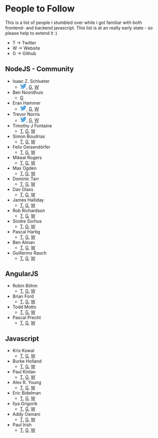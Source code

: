 # People to Follow
This is a list of people i stumbled over while i got familiar with both frontend- and backend javascript.
This list is at an really early state - so please help to extend it :)

* T -> Twitter
* W -> Website
* G -> Github

## NodeJS - Community
* Isaac Z. Schlueter
    * <a href="https://twitter.com/izs"><img width="20px" src="Twitter_logo_blue.png"></a>, [G](https://github.com/isaacs), [W](http://blog.izs.me/)
* Ben Noordhuis
    * [G](https://github.com/bnoordhuis)
* Eran Hammer
    * <a href="https://twitter.com/eranhammer"><img width="20px" src="Twitter_logo_blue.png"></a>, [G](https://github.com/hueniverse), [W](http://hueniverse.com/)
* Trevor Norris
    * <a href="https://twitter.com/trevnorris"><img width="20px" src="Twitter_logo_blue.png"></a>, [G](https://github.com/trevnorris), [W](http://blog.trevnorris.com/)
* Timothy J Fontaine
    * [T](https://twitter.com/tjfontaine), [G](https://github.com/tjfontaine), [W](http://atxconsulting.com/)
* Simon Boudrias
    * [T](https://twitter.com/Vaxilart), [G](https://github.com/SBoudrias), [W](http://simonboudrias.com/)
* Felix Geisendörfer
    * [T](https://twitter.com/felixge), [G](https://github.com/felixge), [W](http://felixge.de/)
* Mikeal Rogers
    * [T](https://twitter.com/mikeal), [G](https://github.com/mikeal), [W](http://www.futurealoof.com/)
* Max Ogden
    * [T](https://twitter.com/maxogden), [G](https://github.com/maxogden), [W](http://maxogden.com/)
* Dominic Tarr
    * [T](https://twitter.com/dominictarr), [G](https://github.com/dominictarr), [W](http://dominictarr.com/)
* Dav Glass
    * [T](https://twitter.com/davglass), [G](https://github.com/davglass), [W](http://davglass.com/)
* James Halliday
    * [T](https://twitter.com/substack), [G](https://github.com/substack), [W](http://substack.net/)
* Rob Richardson
    * [T](https://twitter.com/rob_rich), [G](https://github.com/robrich), [W](http://robrich.org/)
* Sindre Sorhus
    * [T](https://twitter.com/sindresorhus), [G](https://github.com/sindresorhus), [W](http://sindresorhus.com/)
* Pascal Hartig
    * [T](https://twitter.com/passy), [G](https://github.com/passy), [W](http://passy.me/)
* Ben Alman
    * [T](https://twitter.com/cowboy), [G](https://github.com/cowboy), [W](http://benalman.com)
* Guillermo Rauch
    * [T](https://twitter.com/rauchg), [G](https://github.com/guille), [W](http://www.devthought.com/)

## AngularJS

* Robin Böhm
    * [T](https://twitter.com/roobijn), [G](https://github.com/robinboehm), [W](http://angularjs.de/)
* Brian Ford
    * [T](https://twitter.com/briantford), [G](https://github.com/btford), [W](http://briantford.com/)
* Todd Motto
    * [T](https://twitter.com/toddmotto), [G](https://github.com/toddmotto), [W](http://toddmotto.com/)
* Pascal Precht
    * [T](https://twitter.com/PascalPrecht), [G](https://github.com/PascalPrecht), [W](http://pascalprecht.github.io/)


## Javascript

* Kris Kowal
    * [T](https://twitter.com/kriskowal), [G](https://github.com/kriskowal), [W](http://about.me/kriskowal)
* Burke Holland
    * [T](https://twitter.com/burkeholland), [G](https://github.com/burkeholland), [W](http://a.shinynew.me/)
* Paul Kinlan
    * [T](https://twitter.com/Paul_Kinlan), [G](https://github.com/PaulKinlan), [W](http://paul.kinlan.me)
* Alex R. Young
    * [T](https://twitter.com/alex_young), [G](https://github.com/alexyoung), [W](http://alexyoung.org/)
* Eric Bidelman
    * [T](https://twitter.com/alex_young), [G](https://github.com/ebidel), [W](http://ericbidelman.com/)
* Ilya Grigorik
    * [T](https://twitter.com/igrigorik), [G](https://github.com/igrigorik), [W](http://igvita.com/)
* Addy Osmani
    * [T](https://twitter.com/addyosmani), [G](https://github.com/addyosmani), [W](http://addyosmani.com/)
* Paul Irish
    * [T](https://twitter.com/paul_irish), [G](https://github.com/paulirish), [W](http://paulirish.com/)
